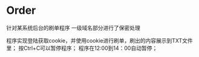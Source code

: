 # Order
针对某系统后台的刷单程序
一级域名部分进行了保密处理

程序实现登陆获取cookie，并使用cookie进行刷单，刷出的内容展示到TXT文件里；
按Ctrl+C可以暂停程序；
程序在12:00到14：00自动暂停；
